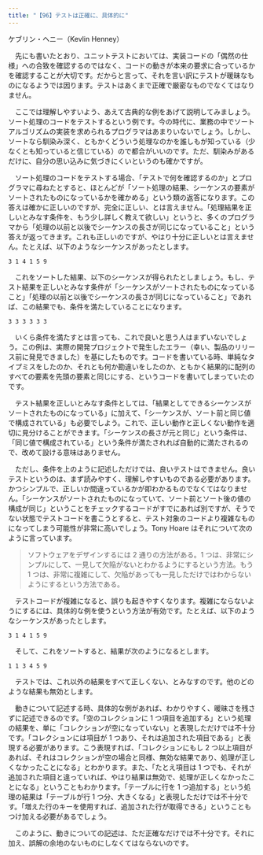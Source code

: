 ```yaml
---
title: "【96】テストは正確に、具体的に"
---
```



ケブリン・ヘニー（Kevlin Henney）


　先にも書いたとおり、ユニットテストにおいては、実装コードの「偶然の仕様」への合致を確認するのではなく、コードの動きが本来の要求に合っているかを確認することが大切です。だからと言って、それを言い訳にテストが暖昧なものになるようでは因ります。テストはあくまで正確で厳密なものでなくてはなりません。

　ここでは理解しやすいよう、あえて古典的な例をあげて説明してみましょう。ソート処理のコードをテストするという例です。今の時代に、業務の中でソートアルゴリズムの実装を求められるプログラマはあまりいないでしょう。しかし、ソートなら馴染み深く、ともかくどういう処理なのかを誰しもが知っている（少なくとも知っていると信じている）ので都合がいいのです。ただ、馴染みがあるだけに、自分の思い込みに気づきにくいというのも確かですが。

　ソート処理のコードをテストする場合、「テストで何を確認するのか」とプログラマに尋ねたとすると、ほとんどが「ソート処理の結果、シーケンスの要素がソートされたものになっているかを確かめる」という類の返答になります。この答えは確かに正しいのですが、完全に正しい、とは言えません。「処理結果を正しいとみなす条件を、もう少し詳しく教えて欲しい」というと、多くのプログラマから「処理の以前と以後でシーケンスの長さが同じになっていること」という答えが返ってきます。これも正しいのですが、やはり十分に正しいとは言えません。たとえば、以下のようなシーケンスがあったとします。

``` text
3 1 4 1 5 9
```

　これをソートした結果、以下のシーケンスが得られたとしましょう。もし、テスト結果を正しいとみなす条件が「シーケンスがソートされたものになっていること」「処理の以前と以後でシーケンスの長さが同じになっていること」であれば、この結果でも、条件を満たしていることになります。

``` text
3 3 3 3 3 3
```

　いくら条件を満たすとは言っても、これで良いと思う人はまずいないでしょう。この例は、実際の開発プロジェクトで発生したエラー（幸い、製品のリリース前に発見できました）を基にしたものです。コードを書いている時、単純なタイプミスをしたのか、それとも何か勘違いをしたのか、ともかく結果的に配列のすべての要素を先頭の要素と同じにする、というコードを書いてしまっていたのです。

　テスト結果を正しいとみなす条件としては、「結果としてできるシーケンスがソートされたものになっている」に加えて、「シーケンスが、ソート前と同じ値で構成されている」も必要でしよう。これで、正しい動作と正しくない動作を適切に見分けることができます。「シーケンスの長さが元と同じ」という条件は、「同じ値で構成されている」という条件が満たされれば自動的に満たされるので、改めて設ける意味はありません。

　ただし、条件を上のように記述しただけでは、良いテストはできません。良いテストというのは、まず読みやすく、理解しやすいものである必要があります。かつシンプルで、正しいか間違っているかが即わかるものでなくてはなりません。「シーケンスがソートされたものになっていて、ソート前とソート後の値の構成が同じ」ということをチェックするコードがすでにあれば別ですが、そうでない状態でテストコードを書こうとすると、テスト対象のコードより複雑なものになってしまう可能性が非常に高いでしょう。Tony Hoare はそれについて次のように言っています。

> ソフトウェアをデザインするには 2 通りの方法がある。1 つは、非常にシンプルにして、一見して欠陥がないとわかるようにするという方法。もう 1 つは、非常に複雑にして、欠陥があっても一見しただけではわからないようにするという方法である。

　テストコードが複雑になると、誤りも起きやすくなります。複雑にならないようにするには、具体的な例を使うという方法が有効です。たとえば、以下のようなシーケンスがあったとします。

``` text
3 1 4 1 5 9
```

　そして、これをソートすると、結果が次のようになるとします。

``` text
1 1 3 4 5 9
```

　テストでは、これ以外の結果をすべて正しくない、とみなすのです。他のどのような結果も無効とします。

　動きについて記述する時、具体的な例があれば、わかりやすく、暖昧さを残さずに記述できるのです。「空のコレクションに 1 つ項目を追加する」という処理の結果を、単に「コレクションが空になっていない」と表現しただけでは不十分です。「コレクションには項目が 1 つあり、それは追加された項目である」と表現する必要があります。こう表現すれば、「コレクションにもし 2 つ以上項目があれば、それはコレクションが空の場合と同様、無効な結果であり、処理が正しくなかったことになる」とわかります。また、「たとえ項目は 1 つでも、それが追加された項目と違っていれば、やはり結果は無効で、処理が正しくなかったことになる」ということもわかります。「テーブルに行を 1 つ追加する」という処理の結果は「テーブルが行 1 つ分、大きくなる」と表現しただけでは不十分です。「増えた行のキーを使用すれば、追加された行が取得できる」ということもつけ加える必要があるでしょう。

　このように、動きについての記述は、ただ正確なだけでは不十分です。それに加え、誤解の余地のないものにしなくてはならないのです。
